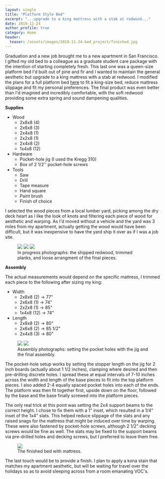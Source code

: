 ```yaml
---
layout: single
title: "Platform Style Bed"
excerpt: "...upgrade to a king mattress with a stab at redwood..."
date: 2019-11-24
author_profile: true
category: Home
header: 
  teaser: /assets/images/2019-11-24-bed_project/finished.jpg
---
```



Graduation and a new job brought me to a new apartment in San Francisco. 
I gifted my old bed to a colleague as a graduate student care package with the intention of starting completely fresh. This last one was a queen-size platform bed I'd built out of pine and fir and I wanted to maintain the general aesthetic but upgrade to a king mattress with a stab at redwood. I modified the plans for a full platform bed [here](https://www.shanty-2-chic.com/wp-content/uploads/2014/08/DIY-Platform-Bed.pdf) to fit a king-size bed, reduce mattress slippage and fit my personal preferences. The final product was even better than I'd imagined and incredibly comfortable, with the soft redwood providing some extra spring and sound dampening qualities.


**Supplies** 

- Wood
  + 2x8x8 (4)  
  + 2x6x8 (3)  
  + 2x4x8 (1)  
  + 2x2x8 (1)  
  + 2x4x8 (2)  
  + 1x4x8 (12)  
- Hardware  
  + Pocket-hole jig (I used the Kregg 310)  
  + Box of 2 1/2'' pocket-hole screws    
- Tools  
  + Saw  
  + Drill  
  + Tape measure  
  + Hand square  
  + Paint brush  
  + Finish of choice  


I selected the wood pieces from a local lumber yard, picking among the dry deck heart as I like the look of knots and filtering each piece of wood for aesthetic and warping. As I'd moved without a vehicle and the yard was 3 miles from my apartment, actually getting the wood would have been difficult, but it was inexpensive to have the yard ship it over as if I was a job site.  


<figure class="third">
	<a href="/assets/images/2019-11-24-bed_project/redwood.jpg"><img src="/assets/images/2019-11-24-bed_project/redwood.jpg"></a>
	<a href="/assets/images/2019-11-24-bed_project/cutting.jpg"><img src="/assets/images/2019-11-24-bed_project/cutting.jpg"></a>
	<a href="/assets/images/2019-11-24-bed_project/arrangement.jpg"><img src="/assets/images/2019-11-24-bed_project/arrangement.jpg"></a>
	<figcaption>In progress photographs: the shipped redwood, trimmed planks, and loose arrangment of the final pieces.</figcaption>
</figure>


**Assembly** 


The actual measurements would depend on the specific mattress, I trimmed each piece to the following after sizing my king:  

- Width  
  + 2x8x8 (2) &#8594; 77"  
  + 2x6x8 (1) &#8594; 74"  
  + 2x2x8 (1) &#8594; 85"  
  + 1x4x8 (12) &#8594; 74"  
- Length  
  + 2x8x8 (2) &#8594; 80"  
  + 2x6x8 (2) &#8594; 85 1/2"  
  + 2x4x8 (3) &#8594; 80"  


<figure class="half">
        <a href="/assets/images/2019-11-24-bed_project/pocket_holes.jpg"><img src="/assets/images/2019-11-24-bed_project/pocket_holes.jpg"></a>
        <a href="/assets/images/2019-11-24-bed_project/completed_bed.jpg"><img src="/assets/images/2019-11-24-bed_project/completed_bed.jpg"></a>
       <figcaption>Assembly photographs: setting the pocket holes with the jig and the final assembly.</figcaption>
</figure>

The pocket-hole setup works by setting the stopper length on the jig for 2 inch boards (actually about 1 1/2 inches), clamping where desired and then pre-drilling discrete holes. I spread these at equal intervals of 7-10 inches across the width and length of the base pieces to fit into the top platform pieces. I also added 2-4 equally spaced pocket holes into each of the ends. The platform was then fit together first, upside down on the floor, followed by the base and the base finally screwed into the platform pieces.   

The only real trick at this point was setting the 2x4 support beams to the correct height. I chose to fix them with a 1" inset, which resulted in a 1/4" inset of the 1x4" slats. This helped reduce slippage of the slats and any raised snags for the mattress that might be induced over time by warping. These were also fastened by pocket-hole screws, although 2 1/2" decking screws would be fine as well. The slats may be fixed to the support beams via pre-drilled holes and decking screws, but I preferred to leave them free.   


<figure>
        <a href="/assets/images/2019-11-24-bed_project/finished.jpg"><img src="/assets/images/2019-11-24-bed_project/finished.jpg"></a>
      <figcaption>The finished bed with mattress.</figcaption>
</figure>


The last touch would be to provide a finish. I plan to apply a kona stain that matches my apartment aesthetic, but will be waiting for travel over the holidays so as to avoid sleeping across from a room emanating VOC's.  


